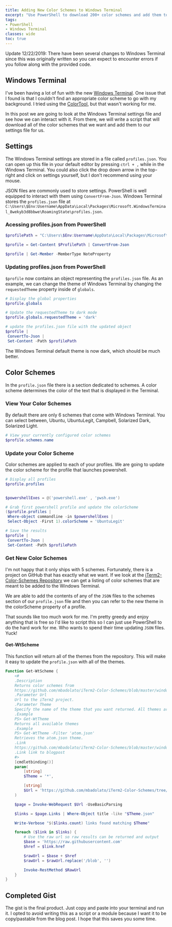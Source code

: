 ```yaml
---
title: Adding New Color Schemes to Windows Terminal
excerpt: "Use PowerShell to download 200+ color schemes and add them to Windows Terminal."
tags:
- PowerShell
- Windows Terminal
classes: wide
toc: true
---
```


Update 12/22/2019: There have been several changes to Windows Terminal since this was originally written so you can expect to encounter errors if you follow along with the provided code.

## Windows Terminal

I've been having a lot of fun with the new [Windows Terminal](https://github.com/microsoft/terminal). One issue that I found is that I couldn't find an appropriate color scheme to go with my background. I tried using the [ColorTool](https://github.com/Microsoft/Terminal/tree/master/src/tools/ColorTool), but that wasn't working for me.

In this post we are going to look at the Windows Terminal settings file and see how we can interact with it. From there, we will write a script that will download all of the color schemes that we want and add them to our settings file for us.

## Settings

The Windows Terminal settings are stored in a file called `profiles.json`. You can open up this file in your default editor by pressing `ctrl + ,` while in the Windows Terminal. You could also click the drop down arrow in the top-right and click on settings yourself, but I don't recommend using your mouse.

JSON files are commonly used to store settings. PowerShell is well equipped to interact with them using `ConvertFrom-Json`. Windows Terminal stores the `profiles.json` file at `C:\Users\$Env:Username\AppData\Local\Packages\Microsoft.WindowsTerminal_8wekyb3d8bbwe\RoamingState\profiles.json`.

### Acessing profiles.json from PowerShell

```powershell
$profilePath = "C:\Users\$Env:Username\AppData\Local\Packages\Microsoft.WindowsTerminal_8wekyb3d8bbwe\RoamingState\profiles.json"

$profile = Get-Content $ProfilePath | ConvertFrom-Json

$profile | Get-Member -MemberType NoteProperty
```

### Updating profiles.json from PowerShell

`$profile` now contains an object representing the `profiles.json` file. As an example, we can change the theme of Windows Terminal by changing the `requestedTheme` property inside of `globals`.

```powershell
# Display the global properties
$profile.globals

# Update the requestedTheme to dark mode
$profile.globals.requestedTheme = 'dark'

# update the profiles.json file with the updated object
$profile |
 ConvertTo-Json |
 Set-Content -Path $profilePath
```

The Windows Terminal default theme is now dark, which should be much better.

## Color Schemes

In the `profile.json` file there is a section dedicated to schemes. A color scheme determines the color of the text that is displayed in the Terminal.

### View Your Color Schemes

By default there are only 6 schemes that come with Windows Terminal. You can select between, Ubuntu, UbuntuLegit, Campbell, Solarized Dark, Solarized Light.

```powershell
# View your currently configured color schemes
$profile.schemes.name
```

### Update your Color Scheme

Color schemes are applied to each of your profiles. We are going to update the color scheme for the profile that launches powershell.

```powershell
# Display all profiles
$profile.profiles


$powershellExes = @('powershell.exe' , 'pwsh.exe')

# Grab first powershell profile and update the colorScheme
($profile.profiles |
 Where-object commandline -in $powershellExes |
 Select-Object -First 1).colorScheme = 'UbuntuLegit'

# Save the results
$profile |
 ConvertTo-Json |
 Set-Content -Path $profilePath
```

### Get New Color Schemes

I'm not happy that it only ships with 5 schemes. Fortunately, there is a project on GitHub that has exactly what we want. If we look at the [iTerm2-Color-Schemes Repository](https://github.com/mbadolato/iTerm2-Color-Schemes/tree/master/windowsterminal) we can get a listing of color schemes that are meant to be added to the Windows Terminal.

We are able to add the contents of any of the `JSON` files to the schemes section of our `profile.json` file and then you can refer to the new theme in the colorScheme property of a profile.

That sounds like too much work for me. I'm pretty greedy and enjoy anything that is free so I'd like to script this so I can just use PowerShell to do the hard work for me. Who wants to spend their time updating `JSON` files. Yuck!

#### Get-WtScheme

This function will return all of the themes from the repository. This will make it easy to update the `profile.json` with all of the themes.

```powershell
Function Get-WtScheme {
    <#
    .Description
    Returns color schemes from
    https://github.com/mbadolato/iTerm2-Color-Schemes/blob/master/windowsterminal
    .Parameter Url
    Url to the iTerm2 project.
    .Parameter Theme
    Specify the name of the theme that you want returned. All themes are returned by default
    .Example
    PS> Get-WtTheme
    Returns all available themes
    .Example
    PS> Get-WtTheme -Filter 'atom.json'
    Retrieves the atom.json theme.
    .Link
    https://github.com/mbadolato/iTerm2-Color-Schemes/blob/master/windowsterminal/
    .Link link to blogpost
    #>
    [cmdletbinding()]
    param(
        [string]
        $Theme = '*',

        [string]
        $Url = 'https://github.com/mbadolato/iTerm2-Color-Schemes/tree/master/windowsterminal'
    )

    $page = Invoke-WebRequest $Url -UseBasicParsing

    $links = $page.Links | Where-Object title -like "$Theme.json"

    Write-Verbose "$($links.count) links found matching $Theme"

    foreach ($link in $links) {
        # Use the raw url so raw results can be returned and output
        $base = 'https://raw.githubusercontent.com'
        $href = $link.href

        $rawUrl = $base + $href
        $rawUrl = $rawUrl.replace('/blob', '')

        Invoke-RestMethod $RawUrl
    }
}

```

## Completed Gist

The gist is the final product. Just copy and paste into your terminal and run it. I opted to avoid writing this as a script or a module because I want it to be copy/pastable from the blog post. I hope that this saves you some time.

<script src="https://gist.github.com/AndrewPla/5c302e91af5448c89a65bfab364249d8.js"></script>
